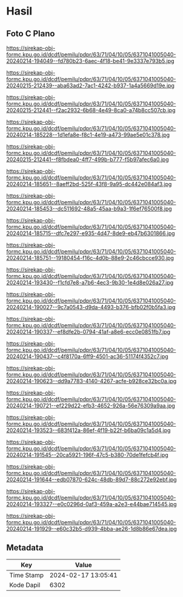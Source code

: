 # Hasil

## Foto C Plano

https://sirekap-obj-formc.kpu.go.id/dcdf/pemilu/pdpr/63/71/04/10/05/6371041005040-20240214-194049--fd780b23-6aec-4f18-be41-9e3337e793b5.jpg

https://sirekap-obj-formc.kpu.go.id/dcdf/pemilu/pdpr/63/71/04/10/05/6371041005040-20240215-212439--aba63ad2-7ac1-4242-b937-1a4a5669d19e.jpg

https://sirekap-obj-formc.kpu.go.id/dcdf/pemilu/pdpr/63/71/04/10/05/6371041005040-20240215-212441--f2ac2932-6b68-4e49-8ca0-a74b8cc507cb.jpg

https://sirekap-obj-formc.kpu.go.id/dcdf/pemilu/pdpr/63/71/04/10/05/6371041005040-20240214-185228--1d1efa8e-f8c1-4e19-a473-99ae5e01c378.jpg

https://sirekap-obj-formc.kpu.go.id/dcdf/pemilu/pdpr/63/71/04/10/05/6371041005040-20240215-212441--f8fbdea0-4ff7-499b-b777-f5b97afec6a0.jpg

https://sirekap-obj-formc.kpu.go.id/dcdf/pemilu/pdpr/63/71/04/10/05/6371041005040-20240214-185651--8aeff2bd-525f-43f8-9a95-dc442e084af3.jpg

https://sirekap-obj-formc.kpu.go.id/dcdf/pemilu/pdpr/63/71/04/10/05/6371041005040-20240214-185453--dc511692-48a5-45aa-b9a3-1f6ef76500f8.jpg

https://sirekap-obj-formc.kpu.go.id/dcdf/pemilu/pdpr/63/71/04/10/05/6371041005040-20240214-185715--dfc7e297-e935-4d47-8de9-eb47b6301866.jpg

https://sirekap-obj-formc.kpu.go.id/dcdf/pemilu/pdpr/63/71/04/10/05/6371041005040-20240214-185751--19180454-f16c-4d0b-88e9-2c46cbcce930.jpg

https://sirekap-obj-formc.kpu.go.id/dcdf/pemilu/pdpr/63/71/04/10/05/6371041005040-20240214-193430--f1cfd7e8-a7b6-4ec3-9b30-1e4d8e026a27.jpg

https://sirekap-obj-formc.kpu.go.id/dcdf/pemilu/pdpr/63/71/04/10/05/6371041005040-20240214-190027--9c7a0543-d9da-4493-b376-bfb02f0b5fa3.jpg

https://sirekap-obj-formc.kpu.go.id/dcdf/pemilu/pdpr/63/71/04/10/05/6371041005040-20240214-190337--ef8dfe2b-0794-41af-a8e6-ecc0e0851fb7.jpg

https://sirekap-obj-formc.kpu.go.id/dcdf/pemilu/pdpr/63/71/04/10/05/6371041005040-20240214-190437--c4f8170a-6ff9-4501-ac36-51174f4352c7.jpg

https://sirekap-obj-formc.kpu.go.id/dcdf/pemilu/pdpr/63/71/04/10/05/6371041005040-20240214-190623--dd9a7783-4140-4267-acfe-b928ce32bc0a.jpg

https://sirekap-obj-formc.kpu.go.id/dcdf/pemilu/pdpr/63/71/04/10/05/6371041005040-20240214-190721--ef229d22-efb3-4652-926a-56e76309a9aa.jpg

https://sirekap-obj-formc.kpu.go.id/dcdf/pemilu/pdpr/63/71/04/10/05/6371041005040-20240214-193523--683f412a-86ef-4f19-b22f-b6ba09c1a5d4.jpg

https://sirekap-obj-formc.kpu.go.id/dcdf/pemilu/pdpr/63/71/04/10/05/6371041005040-20240214-191545--20ca5921-196f-47c5-b380-70de1fefcb4f.jpg

https://sirekap-obj-formc.kpu.go.id/dcdf/pemilu/pdpr/63/71/04/10/05/6371041005040-20240214-191644--edb07870-624c-48db-89d7-88c272e92ebf.jpg

https://sirekap-obj-formc.kpu.go.id/dcdf/pemilu/pdpr/63/71/04/10/05/6371041005040-20240214-193327--e0c0296d-0af3-459a-a2e3-e44bae714545.jpg

https://sirekap-obj-formc.kpu.go.id/dcdf/pemilu/pdpr/63/71/04/10/05/6371041005040-20240214-191929--e60c32b5-d939-4bba-ae26-1d8b86e67dea.jpg


## Metadata

| Key        | Value               |
| ---------- | ------------------- |
| Time Stamp | 2024-02-17 13:05:41 |
| Kode Dapil | 6302                |



